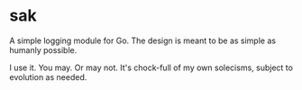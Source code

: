 # sak
A simple logging module for Go.  The design is meant to be as simple as humanly possible.

I use it.  You may.  Or may not.  It's chock-full of my own solecisms, subject to evolution as needed.
